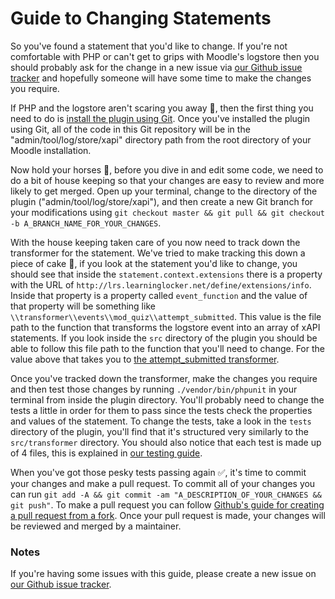 # Guide to Changing Statements
So you've found a statement that you'd like to change. If you're not comfortable with PHP or can't get to grips with Moodle's logstore then you should probably ask for the change in a new issue via [our Github issue tracker](https://github.com/xAPI-vle/moodle-logstore_xapi/issues) and hopefully someone will have some time to make the changes you require.

If PHP and the logstore aren't scaring you away 🤘, then the first thing you need to do is [install the plugin using Git](install-with-git.md). Once you've installed the plugin using Git, all of the code in this Git repository will be in the "admin/tool/log/store/xapi" directory path from the root directory of your Moodle installation.

Now hold your horses 🏇, before you dive in and edit some code, we need to do a bit of house keeping so that your changes are easy to review and more likely to get merged. Open up your terminal, change to the directory of the plugin ("admin/tool/log/store/xapi"), and then create a new Git branch for your modifications using `git checkout master && git pull && git checkout -b A_BRANCH_NAME_FOR_YOUR_CHANGES`.

With the house keeping taken care of you now need to track down the transformer for the statement. We've tried to make tracking this down a piece of cake 🍰, if you look at the statement you'd like to change, you should see that inside the `statement.context.extensions` there is a property with the URL of `http://lrs.learninglocker.net/define/extensions/info`. Inside that property is a property called `event_function` and the value of that property will be something like `\\transformer\\events\\mod_quiz\\attempt_submitted`. This value is the file path to the function that transforms the logstore event into an array of xAPI statements. If you look inside the `src` directory of the plugin you should be able to follow this file path to the function that you'll need to change. For the value above that takes you to [the attempt_submitted transformer](../src/transformer/events/mod_quiz/attempt_submitted.php).

Once you've tracked down the transformer, make the changes you require and then test those changes by running `./vendor/bin/phpunit` in your terminal from inside the plugin directory. You'll probably need to change the tests a little in order for them to pass since the tests check the properties and values of the statement. To change the tests, take a look in the `tests` directory of the plugin, you'll find that it's structured very similarly to the `src/transformer` directory. You should also notice that each test is made up of 4 files, this is explained in [our testing guide](testing.md).

When you've got those pesky tests passing again ✅, it's time to commit your changes and make a pull request. To commit all of your changes you can run `git add -A && git commit -am "A_DESCRIPTION_OF_YOUR_CHANGES && git push"`. To make a pull request you can follow [Github's guide for creating a pull request from a fork](https://help.github.com/articles/creating-a-pull-request-from-a-fork/). Once your pull request is made, your changes will be reviewed and merged by a maintainer.

### Notes
If you're having some issues with this guide, please create a new issue on [our Github issue tracker](https://github.com/xAPI-vle/moodle-logstore_xapi/issues). 
